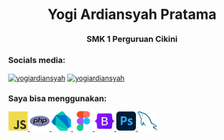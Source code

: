 <h1 align="center">Yogi Ardiansyah Pratama</h1>
<h3 align="center">SMK 1 Perguruan Cikini</h3>



<h3 align="left">Socials media:</h3>
<p align="left">
<a href="https://www.instagram.com/apa_coba0987/?hl=id" target="blank"><img align="center" src="https://raw.githubusercontent.com/rahuldkjain/github-profile-readme-generator/master/src/images/icons/Social/twitter.svg" alt="yogiardiansyah" height="30" width="40" /></a>
<a href="https://www.instagram.com/g4resst/?hl=id" target="blank"><img align="center" src="https://raw.githubusercontent.com/rahuldkjain/github-profile-readme-generator/master/src/images/icons/Social/instagram.svg" alt="yogiardiansyah" height="30" width="40" /></a>
</p>

<h3 align="left">Saya bisa menggunakan:</h3>
<a href="https://developer.mozilla.org/en-US/docs/Web/JavaScript" target="_blank" rel="noreferrer"> <img src="https://raw.githubusercontent.com/devicons/devicon/master/icons/javascript/javascript-original.svg" alt="javascript" width="40" height="40"/> </a>
<a href="https://developer.mozilla.org/en-US/docs/Web/php" target="_blank" rel="noreferrer"> <img src="https://raw.githubusercontent.com/devicons/devicon/master/icons/php/php-original.svg" alt="php" width="40" height="40"/> </a>
<a href="https://developer.mozilla.org/en-US/docs/Web/php" target="_blank" rel="noreferrer"> <img src="https://raw.githubusercontent.com/devicons/devicon/master/icons/dart/dart-original.svg" alt="dart" width="40" height="40"/> </a>
<a href="https://developer.mozilla.org/en-US/docs/Web/php" target="_blank" rel="noreferrer"> <img src="https://raw.githubusercontent.com/devicons/devicon/master/icons/figma/figma-original.svg" alt="figma" width="40" height="40"/> </a>
<a href="https://developer.mozilla.org/en-US/docs/Web/php" target="_blank" rel="noreferrer"> <img src="https://raw.githubusercontent.com/devicons/devicon/master/icons/bootstrap/bootstrap-original.svg" alt="bootstrap" width="40" height="40"/> </a>
<a href="https://developer.mozilla.org/en-US/docs/Web/php" target="_blank" rel="noreferrer"> <img src="https://raw.githubusercontent.com/devicons/devicon/master/icons/photoshop/photoshop-original.svg" alt="bootstrap" width="40" height="40"/> </a>
<a href="https://developer.mozilla.org/en-US/docs/Web/php" target="_blank" rel="noreferrer"> <img src="https://raw.githubusercontent.com/devicons/devicon/master/icons/mysql/mysql-original.svg" alt="bootstrap" width="40" height="40"/> </a>




<p align="left">   </p>
